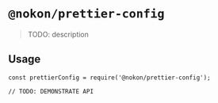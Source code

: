 # `@nokon/prettier-config`

> TODO: description

## Usage

```
const prettierConfig = require('@nokon/prettier-config');

// TODO: DEMONSTRATE API
```
